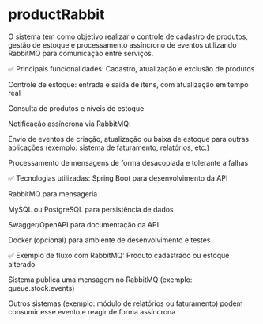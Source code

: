 # productRabbit
O sistema tem como objetivo realizar o controle de cadastro de produtos, gestão de estoque e processamento assíncrono de eventos utilizando RabbitMQ para comunicação entre serviços.

✅ Principais funcionalidades:
Cadastro, atualização e exclusão de produtos

Controle de estoque: entrada e saída de itens, com atualização em tempo real

Consulta de produtos e níveis de estoque

Notificação assíncrona via RabbitMQ:

Envio de eventos de criação, atualização ou baixa de estoque para outras aplicações (exemplo: sistema de faturamento, relatórios, etc.)

Processamento de mensagens de forma desacoplada e tolerante a falhas

✅ Tecnologias utilizadas:
Spring Boot para desenvolvimento da API

RabbitMQ para mensageria

MySQL ou PostgreSQL para persistência de dados

Swagger/OpenAPI para documentação da API

Docker (opcional) para ambiente de desenvolvimento e testes

✅ Exemplo de fluxo com RabbitMQ:
Produto cadastrado ou estoque alterado

Sistema publica uma mensagem no RabbitMQ (exemplo: queue.stock.events)

Outros sistemas (exemplo: módulo de relatórios ou faturamento) podem consumir esse evento e reagir de forma assíncrona
